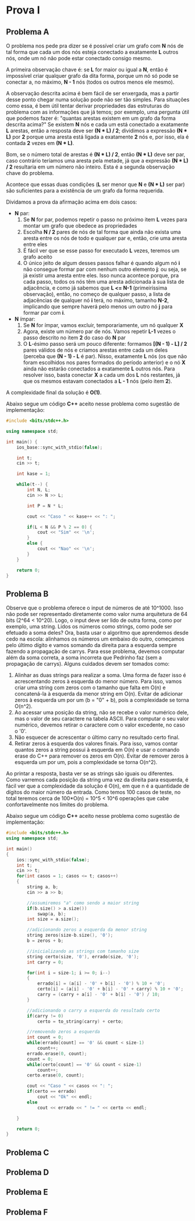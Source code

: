 Prova I
==========

Problema A
----------

O problema nos pede pra dizer se é possível criar um grafo com **N** nós de tal forma que cada um dos nós esteja conectado a exatamente **L** outros nós, onde um nó não pode estar conectado consigo mesmo.

A primeira observação chave é: se **L** for maior ou igual a **N**, então é impossível criar qualquer grafo da dita forma, porque um nó só pode se conectar a, no máximo, **N - 1** nós (todos os outros menos ele mesmo).

A observação descrita acima é bem fácil de ser enxergada, mas a partir desse ponto chegar numa solução pode não ser tão simples. Para situações como essa, é bem útil tentar derivar propriedades das estruturas do problema com as informações que já temos; por exemplo, uma pergunta útil que podemos fazer é: "quantas arestas existem em um grafo da forma descrita acima?" Se existem **N** nós e cada um está conectado a exatamente **L** arestas, então a resposta deve ser **(N * L) / 2**; dividimos a expressão **(N * L)** por **2** porque uma aresta está ligada a exatamente **2** nós e, por isso, ela é contada **2** vezes em **(N * L)**.

Bom, se o número total de arestas é **(N * L) / 2**, então **(N * L)** deve ser par, caso contrário teríamos uma aresta pela metade, já que a expressão **(N * L) / 2** resultaria em um número não inteiro. Esta é a segunda observação chave do problema.

Acontece que essas duas condições (**L** ser menor que **N** e **(N * L)** ser par) são suficientes para a existência de um grafo da forma requerida.

Dividamos a prova da afirmação acima em dois casos:
* **N** par:
	1. Se **N** for par, podemos repetir o passo no próximo item **L** vezes para montar um grafo que obedece as propriedades
	2. Escolha **N / 2** pares de nós de tal forma que ainda não exista uma aresta entre os nós de todo e qualquer par e, então, crie uma aresta entre eles
	3. É fácil ver que se esse passo for executado **L** vezes, teremos um grafo aceito
	4. O único jeito de algum desses passos falhar é quando algum nó **i** não consegue formar par com nenhum outro elemento **j**: ou seja, se já existir uma aresta entre eles. Isso nunca acontece porque, pra cada passo, todos os nós têm uma aresta adicionada à sua lista de adjacência, e como já sabemos que **L <= N-1** (primeiríssima observação), então, no começo de qualquer passo, a lista de adjacências de qualquer nó **i** terá, no máximo, tamanho **N-2**, implicando que sempre haverá pelo menos um outro nó **j** para formar par com **i**.
* **N** ímpar:
	1. Se **N** for ímpar, vamos excluir, temporariamente, um nó qualquer **X**
	2. Agora, existe um número par de nós. Vamos repetir **L-1** vezes o passo descrito no item **2** do caso do **N** par
	3. O **L**-ésimo passo será um pouco diferente: formamos **[(N - 1) - L] / 2** pares válidos de nós e criamos arestas entre cada um deles (perceba que **(N - 1) - L** é par). Nisso, exatamente **L** nós (os que não foram escolhidos nos pares formados do período anterior) e o nó **X** ainda não estarão conectados a exatamente **L** outros nós. Para resolver isso, basta conectar **X** a cada um dos **L** nós restantes, já que os mesmos estavam conectados a **L - 1** nós (pelo item **2**).

A complexidade final da solução é **O(1)**.

Abaixo segue um código **C++** aceito nesse problema como sugestão de implementação:
```cpp
#include <bits/stdc++.h>

using namespace std;

int main() {
	ios_base::sync_with_stdio(false);

	int t;
	cin >> t;

	int kase = 1;

	while(t--) {
		int N, L;
		cin >> N >> L;

		int P = N * L;

		cout << "Caso " << kase++ << ": ";

		if(L < N && P % 2 == 0) {
			cout << "Sim" << '\n';
		}
		else {
			cout << "Nao" << '\n';
		}
	}

	return 0;
}
```


Problema B
----------

Observe que o problema oferece o input de números de até 10^1000. Isso não pode ser representado diretamente como valor numa arquitetura de 64 bits (2^64 < 10^20). Logo, o input deve ser lido de outra forma, como por exemplo, uma string. Lidos os números como strings, como pode ser efetuado a soma deles? Ora, basta usar o algoritmo que aprendemos desde cedo na escola: alinhamos os números um embaixo do outro, começamos pelo último dígito e vamos somando da direita para a esquerda sempre fazendo a propagação de carrys. Para esse problema, devemos computar além da soma correta, a soma incorreta que Pedrinho faz (sem a propagação de carrys). Alguns cuidados devem ser tomados como:

1. Alinhar as duas strings para realizar a soma. Uma forma de fazer isso é acrescentando zeros à esquerda do menor número. Para isso, vamos criar uma string com zeros com o tamanho que falta em O(n) e concatená-la à esquerda da menor string em O(n). Evitar de adicionar zeros à esquerda um por um (b = "0" + b), pois a complexidade se torna O(n^2).
2. Ao acessar uma posição da string, não se recebe o valor numérico dele, mas o valor de seu caractere na tabela ASCII. Para computar o seu valor numérico, devemos retirar o caractere com o valor excedente, no caso o '0'.
3. Não esquecer de acrescentar o último carry no resultado certo final.
4. Retirar zeros à esquerda dos valores finais. Para isso, vamos contar quantos zeros a string possui à esquerda em O(n) e usar o comando erase do C++ para remover os zeros em O(n). Evitar de remover zeros à esquerda um por um, pois a complexidade se torna O(n^2).

Ao printar a resposta, basta ver se as strings são iguais ou diferentes. Como varremos cada posição da string uma vez da direita para esquerda, é fácil ver que a complexidade da solução é O(n), em que n é a quantidade de dígitos do maior número da entrada. Como temos 100 casos de teste, no total teremos cerca de 100*O(n) = 10^5 < 10^6 operações que cabe confortavelmente nos limites do problema.

Abaixo segue um código **C++** aceito nesse problema como sugestão de implementação:
```cpp
#include <bits/stdc++.h>
using namespace std;

int main()
{
	ios::sync_with_stdio(false);
	int t;
	cin >> t;
	for(int casos = 1; casos <= t; casos++)
	{
		string a, b;
		cin >> a >> b;

		//assumiremos "a" como sendo a maior string
		if(b.size() > a.size())
			swap(a, b);
		int size = a.size();

		//adicionando zeros a esquerda da menor string
		string zeros(size-b.size(), '0');
		b = zeros + b;

		//inicializando as strings com tamanho size
		string certo(size, '0'), errado(size, '0');
		int carry = 0;

		for(int i = size-1; i >= 0; i--)
		{
			errado[i] = (a[i] - '0' + b[i] - '0') % 10 + '0';
			certo[i] = (a[i] - '0' + b[i] - '0' + carry) % 10 + '0';
			carry = (carry + a[i] - '0' + b[i] - '0') / 10;
		}

		//adicionando o carry a esquerda do resultado certo
		if(carry != 0)
			certo = to_string(carry) + certo;

		//removendo zeros a esquerda
		int count = 0;
		while(errado[count] == '0' && count < size-1)
			count++;
		errado.erase(0, count);
		count = 0;
		while(certo[count] == '0' && count < size-1)
			count++;
		certo.erase(0, count);

		cout << "Caso " << casos << ": ";
		if(certo == errado)
			cout << "Ok" << endl;
		else
			cout << errado << " != " << certo << endl;

	}

	return 0;
}


```

Problema C
----------

Problema D
----------

Problema E
----------

Problema F
----------
